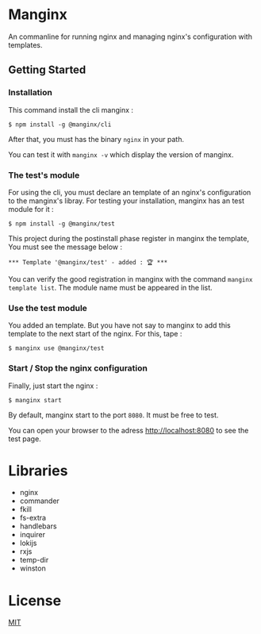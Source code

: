 # Manginx
An commanline for running nginx and managing nginx's configuration with templates.

## Getting Started 

### Installation

This command install the cli manginx :
```
$ npm install -g @manginx/cli 
```

After that, you must has the binary `nginx` in your path.

You can test it with `manginx -v` which display the version of manginx. 

### The test's module

For using the cli, you must declare an template of an nginx's configuration to the manginx's libray. For testing your installation, manginx has an test module for it :
```
$ npm install -g @manginx/test 
```

This project during the postinstall phase register in manginx the template, You must see the message below :

```
*** Template '@manginx/test' - added : 🏆 ***
```

You can verify the good registration in manginx with the command `manginx template list`. The module name must be appeared in the list. 
  
### Use the test module

You added an template. But you have not say to manginx to add this template to the next start of the nginx. For this, tape :

```
$ manginx use @manginx/test 
```

### Start / Stop the nginx configuration

Finally, just start the nginx :

```
$ manginx start 
```

By default, manginx start to the port `8080`. It must be free to test. 

You can open your browser to the adress [http://localhost:8080](http://localhost:8080) to see the test page.

# Libraries
* nginx
* commander
* fkill
* fs-extra  
* handlebars
* inquirer
* lokijs
* rxjs
* temp-dir
* winston

# License

[MIT](License)


  
 
